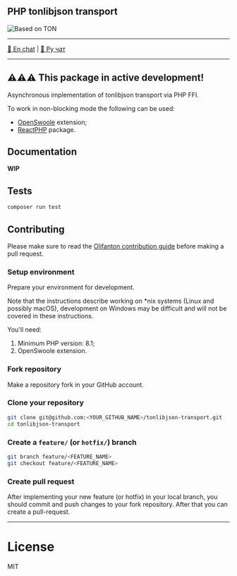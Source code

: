 PHP tonlibjson transport
---

![Based on TON](https://img.shields.io/badge/Based%20on-TON-blue)

---
[💬 En chat](https://t.me/olifanton_en) | [💬 Ру чат](https://t.me/olifanton_ru)

---
⚠️⚠️⚠️ This package in active development!
---

Asynchronous implementation of tonlibjson transport via PHP FFI.

To work in non-blocking mode the following can be used: 

- [OpenSwoole](https://openswoole.com/) extension;
- [ReactPHP](https://docs.react-async.com/) package.

## Documentation

__WIP__

## Tests

```bash
composer run test
```

## Contributing

Please make sure to read the [Olifanton contribution guide](https://github.com/olifanton/.github/blob/main/profile/CONTRIBUTING.md) before making a pull request.

### Setup environment

Prepare your environment for development.

Note that the instructions describe working on *nix systems (Linux and possibly macOS),
development on Windows may be difficult and will not be covered in these instructions.

You'll need:

1. Minimum PHP version: 8.1;
2. OpenSwoole extension.

### Fork repository

Make a repository fork in your GitHub account.

### Clone your repository

```bash
git clone git@github.com:<YOUR_GITHUB_NAME>/tonlibjson-transport.git
cd tonlibjson-transport
```

### Create a `feature/` (or `hotfix/`) branch

```bash
git branch feature/<FEATURE_NAME>
git checkout feature/<FEATURE_NAME>
```

### Create pull request

After implementing your new feature (or hotfix) in your local branch, you should
commit and push changes to your fork repository. After that you can create a pull-request.

---

# License

MIT
